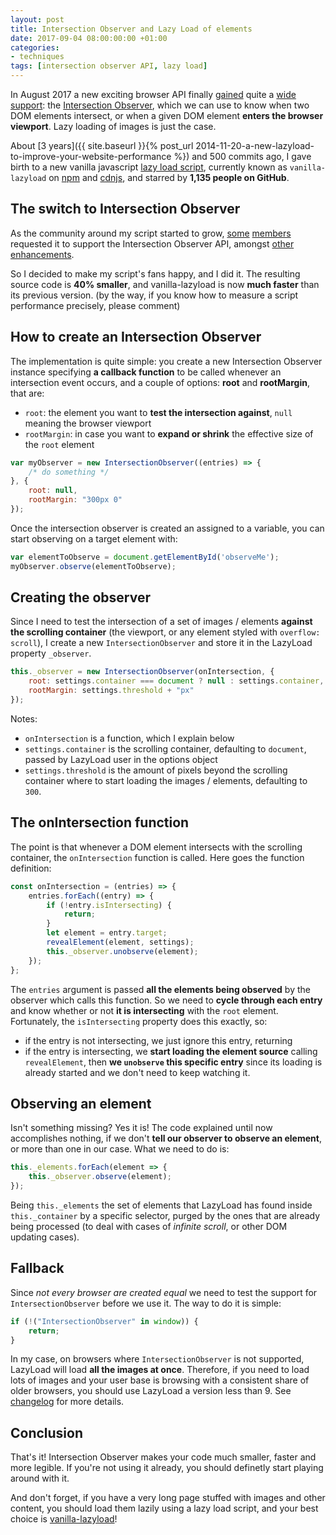 ```yaml
---
layout: post
title: Intersection Observer and Lazy Load of elements
date: 2017-09-04 08:00:00:00 +01:00
categories:
- techniques
tags: [intersection observer API, lazy load]
---
```


In August 2017 a new exciting browser API finally [gained](https://hacks.mozilla.org/2017/08/intersection-observer-comes-to-firefox/) quite a [wide support](https://caniuse.com/#search=IntersectionObserver): the [Intersection Observer](https://developer.mozilla.org/en-US/docs/Web/API/Intersection_Observer_API), which we can use to know when two DOM elements intersect, or when a given DOM element **enters the browser viewport**. Lazy loading of images is just the case.

About [3 years]({{ site.baseurl }}{% post_url 2014-11-20-a-new-lazyload-to-improve-your-website-performance %}) and 500 commits ago, I gave birth to a new vanilla javascript [lazy load script](https://github.com/verlok/vanilla-lazyload), currently known as `vanilla-lazyload` on [npm](https://www.npmjs.com/package/vanilla-lazyload) and [cdnjs](https://cdnjs.com/libraries/vanilla-lazyload), and starred by **1,135 people on GitHub**.


## The switch to Intersection Observer

As the community around my script started to grow, [some](https://github.com/si14) [members](https://github.com/ricardobrandao) requested it to support the Intersection Observer API, amongst [other enhancements](https://github.com/verlok/vanilla-lazyload/issues?q=label%3Aenhancement+is%3Aclosed).

So I decided to make my script's fans happy, and I did it. The resulting source code is **40% smaller**, and vanilla-lazyload is now **much faster** than its previous version. (by the way, if you know how to measure a script performance precisely, please comment)


## How to create an Intersection Observer

The implementation is quite simple: you create a new Intersection Observer instance specifying **a callback function** to be called whenever an intersection event occurs, and a couple of options: **root** and **rootMargin**, that are:

* `root`: the element you want to **test the intersection against**, `null` meaning the browser viewport
* `rootMargin`: in case you want to **expand or shrink** the effective size of the `root` element

```js
var myObserver = new IntersectionObserver((entries) => { 
    /* do something */ 
}, {
    root: null,
    rootMargin: "300px 0"
});
```

Once the intersection observer is created an assigned to a variable, you can start observing on a target element with:

```js
var elementToObserve = document.getElementById('observeMe');
myObserver.observe(elementToObserve);
```


## Creating the observer

Since I need to test the intersection of a set of images / elements **against the scrolling container** (the viewport, or any element styled with `overflow: scroll`), I create a new `IntersectionObserver` and store it in the LazyLoad property `_observer`.

```js
this._observer = new IntersectionObserver(onIntersection, {
    root: settings.container === document ? null : settings.container,
    rootMargin: settings.threshold + "px"
});
```

Notes: 

* `onIntersection` is a function, which I explain below
* `settings.container` is the scrolling container, defaulting to `document`, passed by LazyLoad user in the options object
* `settings.threshold` is the amount of pixels beyond the scrolling container where to start loading the images / elements, defaulting to `300`.


## The onIntersection function

The point is that whenever a DOM element intersects with the scrolling container, the `onIntersection` function is called. Here goes the function definition:

```js
const onIntersection = (entries) => {
    entries.forEach((entry) => {
        if (!entry.isIntersecting) {
            return;
        }
        let element = entry.target;
        revealElement(element, settings);
        this._observer.unobserve(element);
    });
};
```

The `entries` argument is passed **all the elements being observed** by the observer which calls this function. So we need to **cycle through each entry** and know whether or not **it is intersecting** with the `root` element. Fortunately, the `isIntersecting` property does this exactly, so:

* if the entry is not intersecting, we just ignore this entry, returning
* if the entry is intersecting, we **start loading the element source** calling `revealElement`, then **we `unobserve` this specific entry** since its loading is already started and we don't need to keep watching it.


## Observing an element

Isn't something missing? Yes it is! The code explained until now accomplishes nothing, if we don't **tell our observer to observe an element**, or more than one in our case. What we need to do is:

```js
this._elements.forEach(element => {
    this._observer.observe(element);
});
```

Being `this._elements` the set of elements that LazyLoad has found inside `this._container` by a specific selector, purged by the ones that are already being processed (to deal with cases of _infinite scroll_, or other DOM updating cases).


## Fallback

Since _not every browser are created equal_ we need to test the support for `IntersectionObserver` before we use it. The way to do it is simple:

```js
if (!("IntersectionObserver" in window)) {
    return;
}
```

In my case, on browsers where `IntersectionObserver` is not supported, LazyLoad will load **all the images at once**. Therefore, if you need to load lots of images and your user base is browsing with a consistent share of older browsers, you should use LazyLoad a version less than 9. See [changelog](https://github.com/verlok/vanilla-lazyload/blob/master/CHANGELOG.md) for more details.


## Conclusion

That's it! Intersection Observer makes your code much smaller, faster and more legible. If you're not using it already, you should definetly start playing around with it.

And don't forget, if you have a very long page stuffed with images and other content, you should load them lazily using a lazy load script, and your best choice is [vanilla-lazyload](https://github.com/verlok/vanilla-lazyload)!
